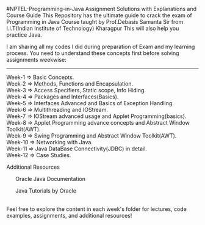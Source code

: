 #NPTEL-Programming-in-Java Assignment Solutions with Explanations and Course Guide
This Repository has the ultimate guide to crack the exam of Programming in Java Course taught by Prof.Debasis Samanta Sir from I.I.T(Indian Institute of Technology) Kharagpur
This will also help you practice Java.

I am sharing all my codes I did during preparation of Exam and my learning process.
You need to understand these concepts first before solving assignments weekwise:

-------------------------------------------------------------------------------------------------------------------------------------------------------------------------------------------
Week-1 => Basic Concepts.<br>
Week-2 => Methods, Functions and Encapsulation.<br>
Week-3 => Access Specifiers, Static scope, Info Hiding.<br>
Week-4 => Packages and Interfaces(Basics).<br>
Week-5 => Interfaces Advanced and Basics of Exception Handling.<br>
Week-6 => Multithreading and IOStream.<br>
Week-7 => IOStream advanced usage and Applet Programming(basics).<br>
Week-8 => Applet Programming advance concepts and Abstract Window Toolkit(AWT).<br>
Week-9 => Swing Programming and Abstract Window Toolkit(AWT).<br>
Week-10 => Networking with Java.<br>
Week-11 => Java DataBase Connectivity(JDBC) in detail.<br>
Week-12 => Case Studies.<br>

Additional Resources<br>
<ul>Oracle Java Documentation</ul>
<ul>Java Tutorials by Oracle</ul>
<br>
Feel free to explore the content in each week's folder for lectures, code examples, assignments, and additional resources!
